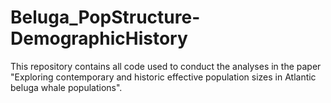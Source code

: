 # Beluga_PopStructure-DemographicHistory
This repository contains all code used to conduct the analyses in the paper "Exploring contemporary and historic effective population sizes in Atlantic beluga whale populations".
